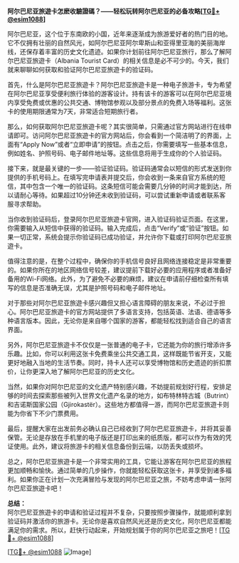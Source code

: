 **阿尔巴尼亚旅遊卡怎麽收驗證碼？——轻松玩转阿尔巴尼亚的必备攻略[[TG💪+ @esim1088](https://t.me/s/esim1088)]**

阿尔巴尼亚，这个位于东南欧的小国，近年来逐渐成为旅游爱好者的热门目的地。它不仅拥有壮丽的自然风光，如阿尔巴尼亚阿尔卑斯山和亚得里亚海的美丽海岸线，还保存着丰富的历史文化遗迹。如果你计划前往阿尔巴尼亚旅行，那么了解阿尔巴尼亚旅遊卡（Albania Tourist Card）的相关信息是必不可少的。今天，我们就来聊聊如何获取和验证阿尔巴尼亚旅遊卡的验证码。

首先，什么是阿尔巴尼亚旅遊卡？阿尔巴尼亚旅遊卡是一种电子旅游卡，专为希望在阿尔巴尼亚享受便利旅行体验的游客设计。持有该卡的游客可以在阿尔巴尼亚境内享受免费或优惠的公共交通、博物馆参观以及部分景点的免费入场等福利。这张卡的使用期限通常为7天，非常适合短期旅行者。

那么，如何获取阿尔巴尼亚旅遊卡呢？其实很简单，只需通过官方网站进行在线申请即可。访问阿尔巴尼亚旅遊卡的官方网站后，你会看到一个简洁明了的界面，上面有“Apply Now”或者“立即申请”的按钮。点击之后，你需要填写一些基本信息，例如姓名、护照号码、电子邮件地址等。这些信息将用于生成你的个人验证码。

接下来，就是最关键的一步——验证验证码。验证码通常会以短信的形式发送到你提供的手机号码上。在填写完申请表并提交后，你会收到一条来自官方系统的短信，其中包含一个唯一的验证码。这条短信可能会需要几分钟的时间才能到达，所以请耐心等待。如果超过10分钟还未收到验证码，可以尝试重新申请或者联系客服寻求帮助。

当你收到验证码后，登录阿尔巴尼亚旅遊卡官网，进入验证码验证页面。在这里，你需要输入从短信中获得的验证码。输入完成后，点击“Verify”或“验证”按钮。如果一切正常，系统会提示你验证码已成功验证，并允许你下载或打印阿尔巴尼亚旅遊卡。

值得注意的是，在整个过程中，确保你的手机信号良好且网络连接稳定是非常重要的。如果你所在的地区网络信号较差，建议提前下载好必要的应用程序或者准备好备用的Wi-Fi网络。此外，为了避免不必要的麻烦，建议在申请前仔细检查所有填写的信息是否准确无误，尤其是护照号码和电子邮件地址。

对于那些对阿尔巴尼亚旅遊卡感兴趣但又担心语言障碍的朋友来说，不必过于担心。阿尔巴尼亚旅遊卡的官方网站提供了多语言支持，包括英语、法语、德语等多种语言版本。因此，无论你是来自哪个国家的游客，都能轻松找到适合自己的语言界面。

另外，阿尔巴尼亚旅遊卡不仅仅是一张普通的电子卡，它还能为你的旅行增添许多乐趣。比如，你可以利用这张卡免费乘坐公共交通工具，这样既能节省开支，又能更好地融入当地的生活节奏。同时，持卡人还可以享受博物馆和历史遗迹的折扣票价，让你更深入地了解阿尔巴尼亚的历史文化。

当然，如果你对阿尔巴尼亚的文化遗产特别感兴趣，不妨提前规划好行程，安排足够的时间去探索那些被列入世界文化遗产名录的地方，如布特林特古城（Butrint）和吉诺斯国家公园（Gjirokastër）。这些地方都值得一游，而阿尔巴尼亚旅遊卡则能为你省下不少门票费用。

最后，提醒大家在出发前务必确认自己已经收到了阿尔巴尼亚旅遊卡，并将其妥善保管。无论是存放在手机里的电子版还是打印出来的纸质版，都可以作为有效的凭证使用。此外，建议将旅游卡的相关信息备份到云端，以防丢失或损坏。

总之，阿尔巴尼亚旅遊卡是一个非常实用的工具，它能让游客在阿尔巴尼亚的旅程更加顺畅和愉快。通过简单的几步操作，你就能轻松获取这张卡，并享受到诸多福利。如果你正在计划一次充满冒险与发现的阿尔巴尼亚之旅，不妨考虑申请一张阿尔巴尼亚旅遊卡吧！

**总结：**  
阿尔巴尼亚旅遊卡的申请和验证过程并不复杂，只要按照步骤操作，就能顺利拿到验证码并激活你的旅游卡。无论你是喜欢自然风光还是历史文化，阿尔巴尼亚都能满足你的需求。所以，赶快行动起来，开始规划属于你的阿尔巴尼亚之旅吧！[[TG💪+ @esim1088](https://t.me/s/esim1088)]  

[[TG💪+ @esim1088](https://t.me/s/esim1088) ![Image](https://i.postimg.cc/4NQfJmqS/Snipaste-2025-05-13-00-14-12.png)]